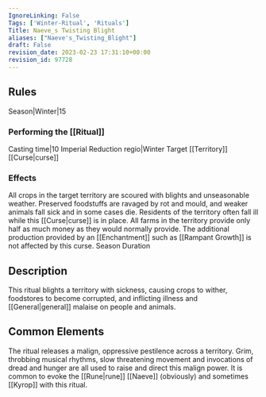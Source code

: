 ```yaml
---
IgnoreLinking: False
Tags: ['Winter-Ritual', 'Rituals']
Title: Naeve_s Twisting Blight
aliases: ["Naeve's_Twisting_Blight"]
draft: False
revision_date: 2023-02-23 17:31:10+00:00
revision_id: 97728
---
```


## Rules
Season|Winter|15 
### Performing the [[Ritual]]
Casting time|10 Imperial Reduction
regio|Winter Target [[Territory]]
[[Curse|curse]]
### Effects
All crops in the target territory are scoured with blights and unseasonable weather. Preserved foodstuffs are ravaged by rot and mould, and weaker animals fall sick and in some cases die. Residents of the territory often fall ill while this [[Curse|curse]] is in place. 
All farms in the territory provide only half as much money as they would normally provide.
The additional production provided by an [[Enchantment]] such as [[Rampant Growth]] is not affected by this curse.
Season Duration
## Description
This ritual blights a territory with sickness, causing crops to wither, foodstores to become corrupted, and inflicting illness and [[General|general]] malaise on people and animals. 
## Common Elements
The ritual releases a malign, oppressive pestilence across a territory. Grim, throbbing musical rhythms, slow threatening movement and invocations of dread and hunger are all used to raise and direct this malign power. It is common to evoke the [[Rune|rune]] [[Naeve]] (obviously) and sometimes [[Kyrop]] with this ritual.